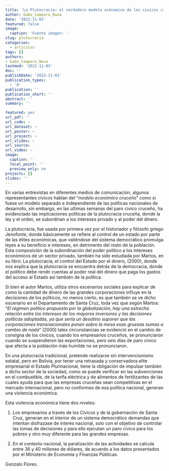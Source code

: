 ```yaml
---
title: 'La Plutocracia— el verdadero modelo ecónomico de los civicos cruceños'
author: Gabo_Campero_Nava
date: '2022-11-03'
featured: false
image:
  caption: 'Fuente imagen: '
slug: plutocracia
categories:
  - articulos
tags: []
authors:
- Gabo_Campero_Nava
lastmod: '2022-11-03'
doi: ''
publishDate: '2022-11-03'
publication_types:
  - '0'
publication: ''
publication_short: ''
abstract: ''
summary: ''

featured: yes
url_pdf: ''
url_code: ~
url_dataset: ~
url_poster: ~
url_project: ~
url_slides: ~
url_source: 
url_video: ~
image:
  caption: ''
  focal_point: ''
  preview_only: no
projects: []
slides: ''
---
```


En varias entrevistas en diferentes medios de comunicación, algunos representantes cívicos hablan del “*modelo económico cruceño*” como si fuese un modelo separado e independiente de las políticas nacionales de desarrollo, sin embargo, en las ultimas semanas del paro cívico cruceño, ha evidenciado las implicaciones políticas de la plutocracia cruceña, donde la ley y el orden, se subordinan a los intereses privado y al poder del dinero.

La plutocracia, fue usada por primera vez por el historiador y filósofo griego Jenofonte, donde básicamente se refiere al control de un estado por parte de las élites económicas, que valiéndose del sistema democrático promulga leyes a su beneficio e intereses, en detrimento del resto de la población. Esta composición de la subordinación del poder político a los intereses económicos de un sector privado, también ha sido estudiada por Martos, en su libro: La plutocracia, el control del Estado por el dinero, (2000), donde nos explica que la plutocracia se encuentra detrás de la democracia, donde el político debe rendir cuentas al poder real del dinero que paga los gastos del acceso al Estado así también de la política.

Si bien el autor Martos, utiliza otros escenarios sociales para explicar de como la cantidad de dinero de las grandes corporaciones influye en la decisiones de los políticos, no menos cierto, es que también se ve dicho escenario en el Departamento de Santa Cruz, toda vez que según Martos: “*El régimen político propuesto por la globalización, hay una estrecha relación entre los intereses de los mayores inversores y las decisiones políticas adoptadas, ya que sería un desatino suponer que las corporaciones transnacionales ponen sobre la mesa esas gruesas sumas a cambio de nada*” (2000) tales circunstancias se evidenció en el cambio de consigna de los cívicos, cuando los empresarios cruceños, se pronunciaron cuando se suspendieron las exportaciones, pero seis días de paro cívico que afecta a la población más humilde no se pronunciaron. 

En una plutocracia tradicional, pretende realizarse sin intervencionismo estatal, pero en Bolivia, por tener una retrasada y conservadora elite empresarial el Estado Plurinacional, tiene la obligación de impulsar también a dicho sector de la sociedad, como se puede verificar en las subvenciones en el combustible, de la tarifa eléctrica y de alimentos de fertilizantes de las cuales ayuda para que las empresas cruceñas sean competitivas en el mercado internacional, pero no conformes de esa política nacional, generan una violencia económica.

Esta violencia económica tiene dos niveles:

1) Los empresarios a través de los Cívicos y de la gobernación de Santa Cruz, generan en el interior de un sistema democrático demandas que intentan disfrazase de interés nacional, solo con el objetivo de controlar las tomas de decisiones y para ello ejecutan un paro cívico para los pobres y otro muy diferente para las grandes empresas. 

2) En el contexto nacional, la paralización de las actividades se calcula entre 36 y 40 millones de dólares, de acuerdo a los datos presentados por el Ministerio de Economía y Finanzas Públicas.


Gonzalo Flores.<br>
